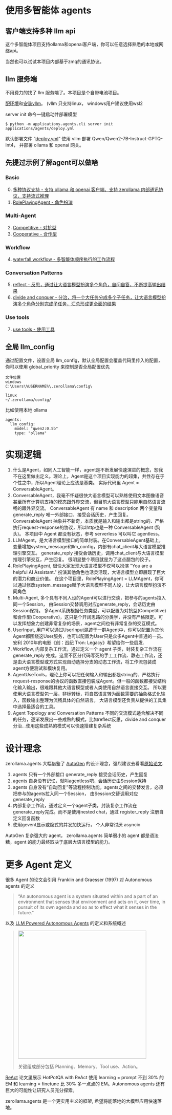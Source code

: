 # 使用多智能体 agents

## 客户端支持多种 llm api
这个多智能体项目支持ollama和openai客户端，你可以任意选择熟悉的本地或网络api。

当然也可以试试本项目内部基于zmq的通讯协议。

## llm 服务端
不用费力的找了 llm 服务端了。本项目是个自带电池项目。

[配环境](https://github.com/noooop/zerollama/tree/main/setup)和[安装vllm](https://github.com/noooop/zerollama/tree/v0.5/zerollama/microservices/inference/vllm_green)。 (vllm 只支持linux， windows用户建议使用wsl2

server init 命令一键启动并部署模型
```
$ python -m applications.agents.cli server init applications/agents/deploy.yml
```

默认部署文件 “[deploy.yml](https://github.com/noooop/zerollama/blob/v0.5/applications/agents/deploy.yml)” 使用 vllm 部署 Qwen/Qwen2-7B-Instruct-GPTQ-Int4， 并部署 ollama 和 openai 网关。

## 先提过示例了解agent可以做啥

### Basic 
0. [多种协议支持 - 支持 ollama 和 openai 客户端、支持 zerollama 内部通讯协议，支持流式推理](./notebook/t0_llm_client.ipynb)
1. [RolePlayingAgent - 角色扮演](./notebook/t1_role_playing_agent.ipynb)

### Multi-Agent
2. [Competitive - 对抗型](./notebook/t2_multi-agent-competitive.ipynb)
3. [Cooperative - 合作型](./notebook/t3_multi-agent-cooperative.ipynb)

### Workflow
4. [waterfall workflow - 多智能体顺序执行的工作流程](./notebook/t4_waterfall_workflow.ipynb)

### Conversation Patterns
5. [reflect - 反思，通过让大语言模型扮演多个角色，自问自答，不断提高输出结果](./notebook/t5_reflect.ipynb)
6. [divide and conquer - 分治，将一个大任务分成多个子任务，让大语言模型扮演多个角色分别完成子任务，汇总形成更全面的结果](./notebook/t6_divide_and_conquer.ipynb)

### Use tools
7. [use tools - 使用工具](./notebook/t7_use_tools.ipynb)


## 全局 llm_config
通过配置文件，设置全局 llm_config，默认全局配置会覆盖代码里传入的配置，你可以使用 global_priority 来控制是否全局配置优先
```
文件位置
windows
C:\Users\%USERNAME%\.zerollama\config\

linux
~/.zerollama/config/
```

比如使用本地 ollama
```
agents:
  llm_config:
    model: "qwen2:0.5b"
    type: "ollama"
```

# 实现逻辑
1. 什么是Agent，如同人工智能一样，agent是不断发展快速演进的概念，恕我不在这里做出定义。理论上，Agent是这个项目实现能力的超集，共性存在于个性之中，所以Agent理论上应该是基类。
实际代码里 Agent = ConversableAgent。
2. ConversableAgent，我毫不怀疑很快大语言模型可以熟练使用文本图像语音甚至所有计算机支持的模态跟外界交流，但目前大语言模型只能用自然语言流畅的跟外界交流。
ConversableAgent 有 name 和 description 两个变量和 generate_reply 唯一外部接口，接受会话历史，产生回复。
ConversableAgent 抽象并不新奇，本质就是输入和输出都是string的、严格执行request-response的协议，所以http也是一种 ConversableAgent (狗头)。
本项目中 Agent 都没有状态，参考 serverless 可以叫它 agentless。
3. LLMAgent，是大语言模型接口的简单封装。在ConversableAgent基础上，变量增加system_message和llm_config，内部有chat_client与大语言模型推理引擎交互。
generate_reply 接受会话历史，调用chat_client与大语言模型推理引擎交互，产生回复。
很明显整个项目就是为了这点醋包的饺子。
4. RolePlayingAgent, 很快大家发现大语言模型不仅可以扮演 "You are a helpful AI Assistant." 扮演其他角色也活灵活现，大语言模型立即展现了巨大的潜力和商业价值。
在这个项目里，RolePlayingAgent = LLMAgent，你可以通过修改system_message赋予大语言模型不同人设，让大语言模型扮演不同角色
5. Multi-Agent, 多个具有不同人设的Agent可以进行交谈，把参与的agents拉入同一个Session， 由Session交替调用对应generate_reply，会话历史由Session保持。
多Agent系统根据任务类型，可以配置为对抗型(Competitive)和合作型(Cooperative)，这只是个开阔思路的分类学，并没有严格限定。可以发挥想象力创建非常复杂的场景，agent之间也有非常复杂的交互模式。
6. UserInput, 用户可以通过UserInput混迹于一群Agent中，你可以配置为其他Agent都围绕这User服务，也可以配置为User只是众多Agent中普通的一员。安利 2010年的电影《创：战纪 Tron: Legacy》希望给你一些启发.
7. Workflow, 内部复杂工作流，通过定义一个 agent 子类，封装复杂工作流在 generate_reply 完成。这里不区分代码写死的手工工作流、静态工作流，还是由大语言模型或方式实现自动选择分支的动态工作流，将工作流包装成agent方便测试和模块复用。
8. AgentUseTools，理论上你可以把任何输入和输出都是string的、严格执行request-response的协议的函数直接包装成Agent。但一般的函数都接受结构化输入输出，很难跟其他大语言模型或者人类使用自然语言直接交互。
所以要使用大语言模型包一层，非标转标，将自然语言转为函数需要的抽象格式化输入，函数输出整理为流畅具体的自然语言。 大语言模型还负责从提供的工具集中选择最适合的工具。
9. Agent Topology and Conversation Patterns 不同的交流模式适合解决不同的任务，逐渐发展出一些成熟的模式，比如reflect反思，divide and conquer分治...使用这些成熟的模式可以快速搭建复杂系统

# 设计理念
zerollama.agents 大幅借鉴了 [AutoGen](https://github.com/microsoft/autogen) 的设计理念，强烈建议去看看[原始论文](https://openreview.net/pdf?id=uAjxFFing2).

1. agents 只有一个外部接口 generate_reply 接受会话历史，产生回复
2. agents 自身没有记忆，就叫agentless吧，会话历史由Session保持
3. agents 自身没有“自动回复”等流程控制功能。agents之间的交替发言，必须把参与的agents拉入同一个Session， 由Session交替调用对应generate_reply
4. 内部复杂工作流，通过定义一个agent子类，封装复杂工作流在generate_reply完成。而不是使用nested chat，通过 register_reply 注册自定义回复函数
5. 使用gevent显示或隐式的并发加快运行， 个人非常讨厌 asyncio

AutoGen 复杂强大的 agent， zerollama.agents 简单弱小的 agent 都是语法糖，agent 的能力最终取决于底层大语言模型的能力。

# 更多 Agent 定义
很多 Agent 的论文会引用 Franklin and Graesser (1997) 对 Autonomous agents 的定义
> “An autonomous agent is a system situated within and a part of an environment that senses that environment and acts on it, over time, in pursuit of its own agenda and so as to effect what it senses in the future.”

以及 [LLM Powered Autonomous Agents](https://lilianweng.github.io/posts/2023-06-23-agent/) 的定义和系统概述

> <img src="https://lilianweng.github.io/posts/2023-06-23-agent/agent-overview.png"  width="400">
> 
> 关键组成部分包括 Planning、Memory、Tool use、Action。

[ReAct](https://arxiv.org/pdf/2210.03629) 论文里展示 HotPotQA with ReAct 使用 learning = prompt 不到 30% 的 EM 和 learning = finetune 比 30% 多一点点的 EM。Autonomous agents 还有巨大的可能性让研究人员充分探索。

zerollama.agents 是一个更实用主义的框架, 希望将能落地的大模型应用快速落地。